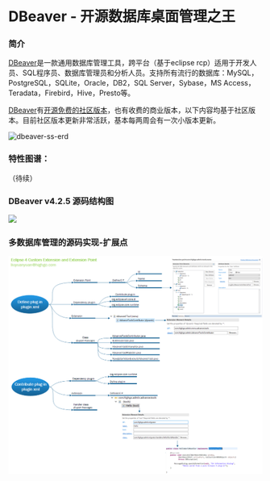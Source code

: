 # DBeaver - 开源数据库桌面管理之王

### 简介

[DBeaver](https://link.zhihu.com/?target=https%3A//dbeaver.com/)是一款通用数据库管理工具，跨平台（基于eclipse rcp）适用于开发人员、SQL程序员、数据库管理员和分析人员。支持所有流行的数据库：MySQL，PostgreSQL，SQLite，Oracle，DB2，SQL Server，Sybase，MS Access，Teradata，Firebird，Hive，Presto等。

[DBeaver](https://link.zhihu.com/?target=https%3A//dbeaver.com/)有[开源免费的社区版本](https://link.zhihu.com/?target=https%3A//github.com/dbeaver/dbeaver)，也有收费的商业版本，以下内容均基于社区版本。目前社区版本更新非常活跃，基本每两周会有一次小版本更新。

![dbeaver-ss-erd](/Users/liuyuanyuan/github/FantasticPostgres/pgVisualizer/images/dbeaver-ss-erd.png)

### 特性图谱：

（待续）



### DBeaver v4.2.5 源码结构图

![](/Users/liuyuanyuan/github/FantasticPostgres/pgVisualizer/images/dbeaver-framework.png)



### 多数据库管理的源码实现-扩展点

![](images/eclipsercp-extensionpoint.png)



